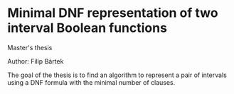# Minimal DNF representation of two interval Boolean functions

Master's thesis

Author: Filip Bártek

The goal of the thesis is to find an algorithm to represent a pair of intervals
using a DNF formula with the minimal number of clauses.

